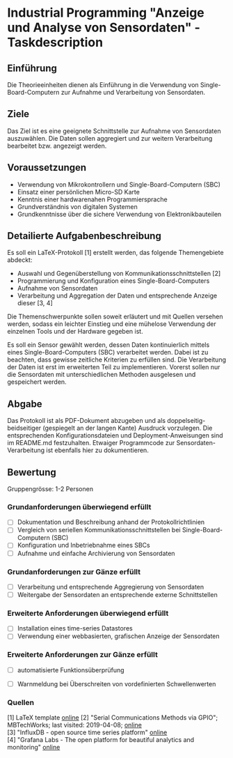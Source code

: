 # Industrial Programming "Anzeige und Analyse von Sensordaten" - Taskdescription

## Einführung
Die Theorieeinheiten dienen als Einführung in die Verwendung von Single-Board-Computern zur Aufnahme und Verarbeitung von Sensordaten.

## Ziele
Das Ziel ist es eine geeignete Schnittstelle zur Aufnahme von Sensordaten auszuwählen. Die Daten sollen aggregiert und zur weitern Verarbeitung bearbeitet bzw. angezeigt werden.

## Voraussetzungen
* Verwendung von Mikrokontrollern und Single-Board-Computern (SBC)
* Einsatz einer persönlichen Micro-SD Karte
* Kenntnis einer hardwarenahen Programmiersprache
* Grundverständnis von digitalen Systemen
* Grundkenntnisse über die sichere Verwendung von Elektronikbauteilen

## Detailierte Aufgabenbeschreibung
Es soll ein LaTeX-Protokoll [1] erstellt werden, das folgende Themengebiete abdeckt:

+ Auswahl und Gegenüberstellung von Kommunikationsschnittstellen [2]
+ Programmierung und Konfiguration eines Single-Board-Computers
+ Aufnahme von Sensordaten
+ Verarbeitung und Aggregation der Daten und entsprechende Anzeige dieser [3, 4]

Die Themenschwerpunkte sollen soweit erläutert und mit Quellen versehen werden, sodass ein leichter Einstieg und eine mühelose Verwendung der einzelnen Tools und der Hardware gegeben ist.

Es soll ein Sensor gewählt werden, dessen Daten kontinuierlich mittels eines Single-Board-Computers (SBC) verarbeitet werden. Dabei ist zu beachten, dass gewisse zeitliche Kriterien zu erfüllen sind. Die Verarbeitung der Daten ist erst im erweiterten Teil zu implementieren. Vorerst sollen nur die Sensordaten mit unterschiedlichen Methoden ausgelesen und gespeichert werden.

## Abgabe
Das Protokoll ist als PDF-Dokument abzugeben und als doppelseitig-beidseitiger (gespiegelt an der langen Kante) Ausdruck vorzulegen. Die entsprechenden Konfigurationsdateien und Deployment-Anweisungen sind im README.md festzuhalten. Etwaiger Programmcode zur Sensordaten-Verarbeitung ist ebenfalls hier zu dokumentieren.

## Bewertung
Gruppengrösse: 1-2 Personen
### Grundanforderungen **überwiegend erfüllt**
- [ ] Dokumentation und Beschreibung anhand der Protokollrichtlinien
- [ ] Vergleich von seriellen Kommunikationsschnittstellen bei Single-Board-Computern (SBC)
- [ ] Konfiguration und Inbetriebnahme eines SBCs
- [ ] Aufnahme und einfache Archivierung von Sensordaten
### Grundanforderungen **zur Gänze erfüllt**
- [ ] Verarbeitung und entsprechende Aggregierung von Sensordaten
- [ ] Weitergabe der Sensordaten an entsprechende externe Schnittstellen
### Erweiterte Anforderungen **überwiegend erfüllt**
- [ ] Installation eines time-series Datastores
- [ ] Verwendung einer webbasierten, grafischen Anzeige der Sensordaten
### Erweiterte Anforderungen **zur Gänze erfüllt**
- [ ] automatisierte Funktionsüberprüfung
- [ ] Warnmeldung bei Überschreiten von vordefinierten Schwellenwerten


### Quellen
[1] LaTeX template [online](https://github.com/TGM-HIT/latex-protocol)
[2] "Serial Communications Methods via GPIO"; MBTechWorks; last visited: 2019-04-08; [online](https://www.mbtechworks.com/hardware/raspberry-pi-UART-SPI-I2C.html)  
[3] "InfluxDB - open source time series platform" [online](https://github.com/influxdata/influxdb)  
[4] "Grafana Labs - The open platform for beautiful analytics and monitoring" [online](https://grafana.com/)  
